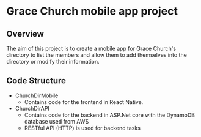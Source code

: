 # Grace Church mobile app project

## Overview

The aim of this project is to create a mobile app for Grace Church's directory to list the members and allow them to add themselves
into the directory or modify their information.

## Code Structure

- ChurchDirMobile
  - Contains code for the frontend in React Native.
- ChurchDirAPI
  - Contains code for the backend in ASP.Net core with the DynamoDB database used from AWS
  - RESTful API (HTTP) is used for backend tasks
